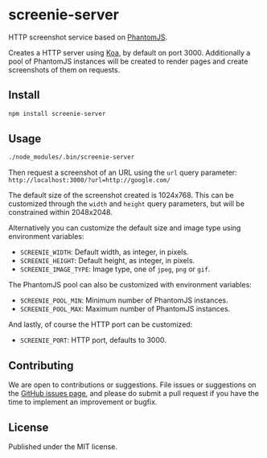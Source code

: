 # screenie-server

HTTP screenshot service based on [PhantomJS](https://github.com/amir20/phantomjs-node).

Creates a HTTP server using [Koa](https://github.com/koajs/koa), by default on
port 3000. Additionally a pool of PhantomJS instances will be created to render
pages and create screenshots of them on requests.

## Install

```bash
npm install screenie-server
```

## Usage

```bash
./node_modules/.bin/screenie-server
```

Then request a screenshot of an URL using the `url` query parameter:
`http://localhost:3000/?url=http://google.com/`

The default size of the screenshot created is 1024x768. This can be customized
through the `width` and `height` query parameters, but will be constrained
within 2048x2048.

Alternatively you can customize the default size and image type using
environment variables:

- `SCREENIE_WIDTH`: Default width, as integer, in pixels.
- `SCREENIE_HEIGHT`: Default height, as integer, in pixels.
- `SCREENIE_IMAGE_TYPE`: Image type, one of `jpeg`, `png` or `gif`.

The PhantomJS pool can also be customized with environment variables:

- `SCREENIE_POOL_MIN`: Minimum number of PhantomJS instances.
- `SCREENIE_POOL_MAX`: Maximum number of PhantomJS instances.

And lastly, of course the HTTP port can be customized:

- `SCREENIE_PORT`: HTTP port, defaults to 3000.

## Contributing

We are open to contributions or suggestions. File issues or suggestions on the
[GitHub issues page](https://github.com/eliksir/screenie-server/issues), and
please do submit a pull request if you have the time to implement an
improvement or bugfix.

## License

Published under the MIT license.
